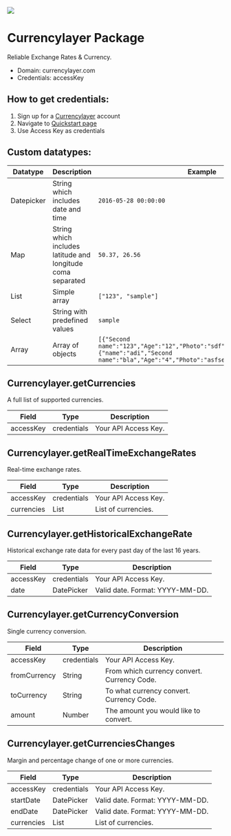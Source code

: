 [![](https://scdn.rapidapi.com/RapidAPI_banner.png)](https://rapidapi.com/package/Currencylayer/functions?utm_source=RapidAPIGitHub_CurrencylayerFunctions&utm_medium=button&utm_content=RapidAPI_GitHub)

# Currencylayer Package
Reliable Exchange Rates & Currency.
* Domain: currencylayer.com
* Credentials: accessKey

## How to get credentials: 
1. Sign up for a [Currencylayer](https://currencylayer.com/product) account
2. Navigate to [Quickstart page](https://currencylayer.com/quickstart)
3. Use Access Key as credentials

## Custom datatypes: 
 |Datatype|Description|Example
 |--------|-----------|----------
 |Datepicker|String which includes date and time|```2016-05-28 00:00:00```
 |Map|String which includes latitude and longitude coma separated|```50.37, 26.56```
 |List|Simple array|```["123", "sample"]``` 
 |Select|String with predefined values|```sample```
 |Array|Array of objects|```[{"Second name":"123","Age":"12","Photo":"sdf","Draft":"sdfsdf"},{"name":"adi","Second name":"bla","Age":"4","Photo":"asfserwe","Draft":"sdfsdf"}] ```

## Currencylayer.getCurrencies
A full list of supported currencies.

| Field    | Type       | Description
|----------|------------|----------
| accessKey| credentials| Your API Access Key.

## Currencylayer.getRealTimeExchangeRates
Real-time exchange rates.

| Field     | Type       | Description
|-----------|------------|----------
| accessKey | credentials| Your API Access Key.
| currencies| List       | List of currencies.

## Currencylayer.getHistoricalExchangeRate
Historical exchange rate data for every past day of the last 16 years.

| Field    | Type       | Description
|----------|------------|----------
| accessKey| credentials| Your API Access Key.
| date     | DatePicker | Valid date. Format: YYYY-MM-DD.

## Currencylayer.getCurrencyConversion
Single currency conversion.

| Field        | Type       | Description
|--------------|------------|----------
| accessKey    | credentials| Your API Access Key.
| fromCurrency| String     | From which currency convert. Currency Code.
| toCurrency  | String     | To what currency convert. Currency Code.
| amount       | Number     | The amount you would like to convert.

## Currencylayer.getCurrenciesChanges
Margin and percentage change of one or more currencies.

| Field     | Type       | Description
|-----------|------------|----------
| accessKey | credentials| Your API Access Key.
| startDate | DatePicker | Valid date. Format: YYYY-MM-DD.
| endDate   | DatePicker | Valid date. Format: YYYY-MM-DD.
| currencies| List       | List of currencies.

